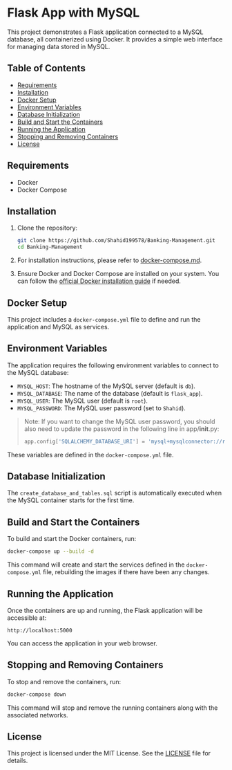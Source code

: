 # Flask App with MySQL

This project demonstrates a Flask application connected to a MySQL database, all containerized using Docker. It provides a simple web interface for managing data stored in MySQL.

## Table of Contents

- [Requirements](#requirements)
- [Installation](#installation)
- [Docker Setup](#docker-setup)
- [Environment Variables](#environment-variables)
- [Database Initialization](#database-initialization)
- [Build and Start the Containers](#build-and-start-the-containers)
- [Running the Application](#running-the-application)
- [Stopping and Removing Containers](#stopping-and-removing-containers)
- [License](#license)

## Requirements

- Docker
- Docker Compose

## Installation

1. Clone the repository:
   ```bash
   git clone https://github.com/Shahid199578/Banking-Management.git
   cd Banking-Management
   ```

2. For installation instructions, please refer to [docker-compose.md](docker-compose.md).

3. Ensure Docker and Docker Compose are installed on your system. You can follow the [official Docker installation guide](https://docs.docker.com/get-docker/) if needed.

## Docker Setup

This project includes a `docker-compose.yml` file to define and run the application and MySQL as services.

## Environment Variables

The application requires the following environment variables to connect to the MySQL database:

- `MYSQL_HOST`: The hostname of the MySQL server (default is `db`).
- `MYSQL_DATABASE`: The name of the database (default is `flask_app`).
- `MYSQL_USER`: The MySQL user (default is `root`).
- `MYSQL_PASSWORD`: The MySQL user password (set to `Shahid`).
  
> Note: If you want to change the MySQL user password, you should also need to update the password in the following line in app/__init__.py:
>
> ```python
> app.config['SQLALCHEMY_DATABASE_URI'] = 'mysql+mysqlconnector://root:Shahid@db/flask_app'
> 
These variables are defined in the `docker-compose.yml` file.

## Database Initialization

The `create_database_and_tables.sql` script is automatically executed when the MySQL container starts for the first time.

## Build and Start the Containers

To build and start the Docker containers, run:

```bash
docker-compose up --build -d
```

This command will create and start the services defined in the `docker-compose.yml` file, rebuilding the images if there have been any changes.



## Running the Application

Once the containers are up and running, the Flask application will be accessible at:

```
http://localhost:5000
```

You can access the application in your web browser.

## Stopping and Removing Containers

To stop and remove the containers, run:

```bash
docker-compose down
```

This command will stop and remove the running containers along with the associated networks.
## License

This project is licensed under the MIT License. See the [LICENSE](LICENSE) file for details.

